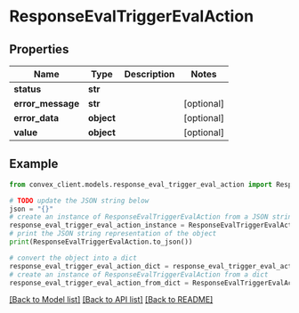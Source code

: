 # ResponseEvalTriggerEvalAction


## Properties

Name | Type | Description | Notes
------------ | ------------- | ------------- | -------------
**status** | **str** |  | 
**error_message** | **str** |  | [optional] 
**error_data** | **object** |  | [optional] 
**value** | **object** |  | [optional] 

## Example

```python
from convex_client.models.response_eval_trigger_eval_action import ResponseEvalTriggerEvalAction

# TODO update the JSON string below
json = "{}"
# create an instance of ResponseEvalTriggerEvalAction from a JSON string
response_eval_trigger_eval_action_instance = ResponseEvalTriggerEvalAction.from_json(json)
# print the JSON string representation of the object
print(ResponseEvalTriggerEvalAction.to_json())

# convert the object into a dict
response_eval_trigger_eval_action_dict = response_eval_trigger_eval_action_instance.to_dict()
# create an instance of ResponseEvalTriggerEvalAction from a dict
response_eval_trigger_eval_action_from_dict = ResponseEvalTriggerEvalAction.from_dict(response_eval_trigger_eval_action_dict)
```
[[Back to Model list]](../README.md#documentation-for-models) [[Back to API list]](../README.md#documentation-for-api-endpoints) [[Back to README]](../README.md)


